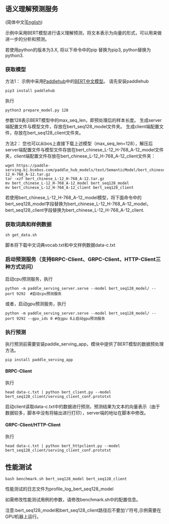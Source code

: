 ## 语义理解预测服务

(简体中文|[English](./README.md))

示例中采用BERT模型进行语义理解预测，将文本表示为向量的形式，可以用来做进一步的分析和预测。

若使用python的版本为3.X, 将以下命令中的pip 替换为pip3, python替换为python3.
### 获取模型
方法1：
示例中采用[Paddlehub](https://github.com/PaddlePaddle/PaddleHub)中的[BERT中文模型](https://www.paddlepaddle.org.cn/hubdetail?name=bert_chinese_L-12_H-768_A-12&en_category=SemanticModel)。
请先安装paddlehub
```
pip3 install paddlehub
```
执行
```
python3 prepare_model.py 128
```
参数128表示BERT模型中的max_seq_len，即预处理后的样本长度。
生成server端配置文件与模型文件，存放在bert_seq128_model文件夹。
生成client端配置文件，存放在bert_seq128_client文件夹。

方法2：
您也可以从bos上直接下载上述模型（max_seq_len=128），解压后server端配置文件与模型文件存放在bert_chinese_L-12_H-768_A-12_model文件夹，client端配置文件存放在bert_chinese_L-12_H-768_A-12_client文件夹：
```shell
wget https://paddle-serving.bj.bcebos.com/paddle_hub_models/text/SemanticModel/bert_chinese_L-12_H-768_A-12.tar.gz
tar -xzf bert_chinese_L-12_H-768_A-12.tar.gz
mv bert_chinese_L-12_H-768_A-12_model bert_seq128_model
mv bert_chinese_L-12_H-768_A-12_client bert_seq128_client
```
若使用bert_chinese_L-12_H-768_A-12_model模型，将下面命令中的bert_seq128_model字段替换为bert_chinese_L-12_H-768_A-12_model，bert_seq128_client字段替换为bert_chinese_L-12_H-768_A-12_client.




### 获取词典和样例数据

```
sh get_data.sh
```
脚本将下载中文词典vocab.txt和中文样例数据data-c.txt

### 启动预测服务（支持BRPC-Client、GRPC-Client、HTTP-Client三种方式访问）
启动cpu预测服务，执行
```
python -m paddle_serving_server.serve --model bert_seq128_model/ --port 9292  #启动cpu预测服务

```
或者，启动gpu预测服务，执行
```
python -m paddle_serving_server.serve --model bert_seq128_model/ --port 9292 --gpu_ids 0 #在gpu 0上启动gpu预测服务

```

### 执行预测

执行预测前需要安装paddle_serving_app，模块中提供了BERT模型的数据预处理方法。
```
pip install paddle_serving_app
```

#### BRPC-Client
执行
```
head data-c.txt | python bert_client.py --model bert_seq128_client/serving_client_conf.prototxt

```
启动client读取data-c.txt中的数据进行预测，预测结果为文本的向量表示（由于数据较多，脚本中没有将输出进行打印），server端的地址在脚本中修改。

#### GRPC-Client/HTTP-Client
执行
```
head data-c.txt | python bert_httpclient.py --model bert_seq128_client/serving_client_conf.prototxt

```

## 性能测试
``` shell
bash benchmark.sh bert_seq128_model bert_seq128_client
```
性能测试的日志文件为profile_log_bert_seq128_model

如需修改性能测试用例的参数，请修改benchmark.sh中的配置信息。

注意:bert_seq128_model和bert_seq128_client路径后不要加'/'符号,示例需要在GPU机器上运行。
